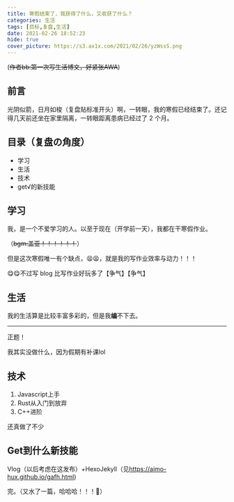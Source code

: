 ```yaml
---
title: 寒假结束了，我获得了什么，又收获了什么？
categories: 生活
tags: [目标,复盘,生活]
date: 2021-02-26 18:52:23
hide: true
cover_picture: https://s3.ax1x.com/2021/02/26/yzWssS.png
---
```


(~~作者bb:第一次写生活博文，好紧张AWA~~)

<!--more-->

## 前言

光阴似箭，日月如梭（复盘贴标准开头）啊，一转眼，我的寒假已经结束了。还记得几天前还坐在家里隔离，一转眼距离患病已经过了 2 个月。

## 目录（复盘の角度）

- 学习
- 生活
- 技术
- get√的新技能

## 学习

我，是一个不爱学习的人。以至于现在（开学前一天），我都在干寒假作业。

（~~bgm:盖亚！！！！！！~~）

但是这次寒假唯一有个缺点，😫😫，就是我的写作业效率与动力！！！

😋😋不过写 blog 比写作业好玩多了【争气】【争气】

## 生活

我的生活算是比较丰富多彩的，但是我**编**不下去。

***

正题！

我其实没做什么，因为假期有补课lol

## 技术

1. Javascript上手
2. Rust从入门到放弃
3. C++进阶

还真做了不少

## Get到什么新技能

Vlog（以后考虑在这发布）+HexoJekyll（见<https://aimo-hux.github.io/gafh.html>)

完。（又水了一篇，哈哈哈！！！🎈）
